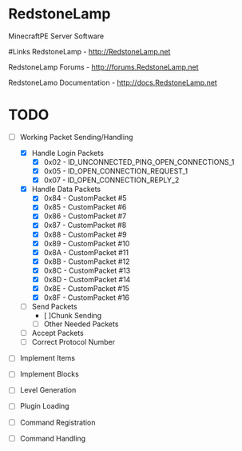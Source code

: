 # RedstoneLamp
MinecraftPE Server Software


#Links
RedstoneLamp - http://RedstoneLamp.net

RedstoneLamp Forums - http://forums.RedstoneLamp.net

RedstoneLamo Documentation - http://docs.RedstoneLamp.net


# TODO
- [ ] Working Packet Sending/Handling

	- [x] Handle Login Packets
		- [x] 0x02 - ID_UNCONNECTED_PING_OPEN_CONNECTIONS_1
		- [x] 0x05 - ID_OPEN_CONNECTION_REQUEST_1
		- [x] 0x07 - ID_OPEN_CONNECTION_REPLY_2
	- [x] Handle Data Packets
		- [x] 0x84 - CustomPacket #5
		- [x] 0x85 - CustomPacket #6
		- [x] 0x86 - CustomPacket #7
		- [x] 0x87 - CustomPacket #8
		- [x] 0x88 - CustomPacket #9
		- [x] 0x89 - CustomPacket #10
		- [x] 0x8A - CustomPacket #11
		- [x] 0x8B - CustomPacket #12
		- [x] 0x8C - CustomPacket #13
		- [x] 0x8D - CustomPacket #14
		- [x] 0x8E - CustomPacket #15
		- [x] 0x8F - CustomPacket #16
		
	-[ ] Send Packets
		- [ ]Chunk Sending
		- [ ] Other Needed Packets
	- [ ] Accept Packets
	- [ ] Correct Protocol Number
	
- [ ] Implement Items
- [ ] Implement Blocks
- [ ] Level Generation
- [ ] Plugin Loading
- [ ] Command Registration
- [ ] Command Handling